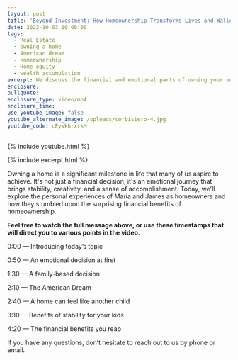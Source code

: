 ```yaml
---
layout: post
title: 'Beyond Investment: How Homeownership Transforms Lives and Wallets'
date: 2023-10-03 10:00:00
tags:
  - Real Estate
  - owning a home
  - American dream
  - homeownership
  - Home equity
  - wealth accumulation
excerpt: We discuss the financial and emotional parts of owning your own house.
enclosure:
pullquote:
enclosure_type: video/mp4
enclosure_time:
use_youtube_image: false
youtube_alternate_image: /uploads/corbisiero-4.jpg
youtube_code: cPywkhrxrkM
---
```

{% include youtube.html %}

{% include excerpt.html %}

Owning a home is a significant milestone in life that many of us aspire to achieve. It's not just a financial decision; it's an emotional journey that brings stability, creativity, and a sense of accomplishment. Today, we'll explore the personal experiences of Maria and James as homeowners and how they stumbled upon the surprising financial benefits of homeownership.

**Feel free to watch the full message above, or use these timestamps that will direct you to various points in the video.**

0:00 — Introducing today’s topic

0:50 — An emotional decision at first

1:30 — A family-based decision

2:10 — The American Dream

2:40 — A home can feel like another child

3:10 — Benefits of stability for your kids

4:20 — The financial benefits you reap

If you have any questions, don’t hesitate to reach out to us by phone or email.